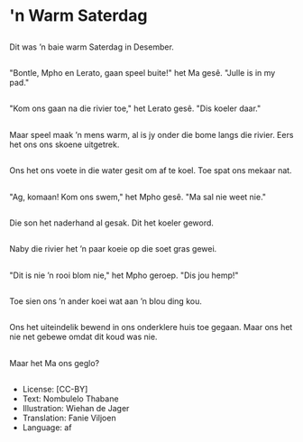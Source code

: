# 'n Warm Saterdag

##
Dit was ’n baie warm Saterdag in Desember.

##
"Bontle, Mpho en Lerato, gaan speel buite!" het Ma gesê. "Julle is in my pad."

##
"Kom ons gaan na die rivier toe," het Lerato gesê. "Dis koeler daar."

##
Maar speel maak ’n mens warm, al is jy onder die bome langs die rivier. Eers het ons ons skoene uitgetrek.

##
Ons het ons voete in die water gesit om af te koel. Toe spat ons mekaar nat.

##
"Ag, komaan! Kom ons swem," het Mpho gesê. "Ma sal nie weet nie."

##
Die son het naderhand al gesak. Dit het koeler geword.

##
Naby die rivier het ’n paar koeie op die soet gras gewei.

##
"Dit is nie ’n rooi blom nie," het Mpho geroep. "Dis jou hemp!"

##
Toe sien ons ’n ander koei wat aan ’n blou ding kou.

##
Ons het uiteindelik bewend in ons onderklere huis toe gegaan. Maar ons het nie net gebewe omdat dit koud was nie.

##
Maar het Ma ons geglo?

##
* License: [CC-BY]
* Text: Nombulelo Thabane
* Illustration: Wiehan de Jager
* Translation: Fanie Viljoen
* Language: af
